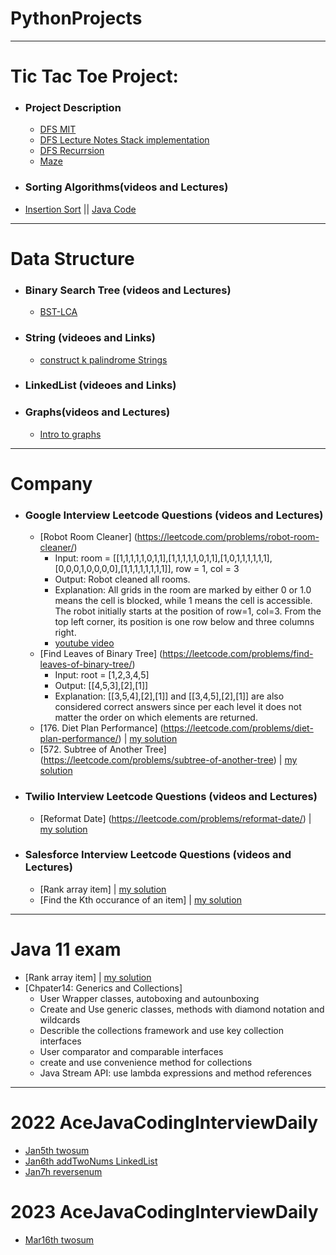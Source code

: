 # PythonProjects
********************************************************************************************************************************************************************
# Tic Tac Toe Project:
- ### Project Description
    - [DFS MIT](https://www.youtube.com/watch?v=AfSk24UTFS8)
    - [DFS Lecture Notes Stack implementation](http://www.mathcs.emory.edu/~cheung/Courses/171/Syllabus/11-Graph/dfs.html)
    - [DFS Recurrsion](https://www.geeksforgeeks.org/depth-first-search-or-dfs-for-a-graph/)
    - [Maze](https://www.baeldung.com/java-solve-maze#2-implementation)
- ### Sorting Algorithms(videos and Lectures)
 - [Insertion Sort](https://www.educative.io/edpresso/what-is-insertion-sort-in-java) || [Java Code](https://github.com/XuyingSwift/AceJavaCodingInterview/blob/master/src/main/algorithms/Sorting/InsertionSort.java)

********************************************************************************************************************************************************************
# Data Structure
- ### Binary Search Tree (videos and Lectures)
    - [BST-LCA](https://www.geeksforgeeks.org/lowest-common-ancestor-in-a-binary-search-tree/)
- ### String (videoes and Links)
    - [construct k palindrome Strings](https://medium.com/@ChYuan/leetcode-1400-construct-k-palindrome-strings-%E5%BF%83%E5%BE%97-medium-70248333a075)
- ### LinkedList (videoes and Links)
- ### Graphs(videos and Lectures)
    - [Intro to graphs](https://www.mathcs.emory.edu/~cheung/Courses/253/Syllabus/Graph/intro.html)


******************************************************************************************************************************************************************
# Company
- ### Google Interview Leetcode Questions (videos and Lectures)
    - [Robot Room Cleaner] (https://leetcode.com/problems/robot-room-cleaner/)
        - Input: room = [[1,1,1,1,1,0,1,1],[1,1,1,1,1,0,1,1],[1,0,1,1,1,1,1,1],[0,0,0,1,0,0,0,0],[1,1,1,1,1,1,1,1]], row = 1, col = 3
        - Output: Robot cleaned all rooms.
        - Explanation: All grids in the room are marked by either 0 or 1.0 means the cell is blocked, while 1 means the cell is accessible. The robot initially starts at the position of row=1, col=3. From the top left corner, its position is one row below and three columns right.
        - [youtube video](https://www.youtube.com/watch?v=-1P3VP7LH0I)
     - [Find Leaves of Binary Tree] (https://leetcode.com/problems/find-leaves-of-binary-tree/)
        - Input: root = [1,2,3,4,5]
        - Output: [[4,5,3],[2],[1]]
        - Explanation: [[3,5,4],[2],[1]] and [[3,4,5],[2],[1]] are also considered correct answers since per each level it does not matter the order on which elements are returned.
    - [176. Diet Plan Performance] (https://leetcode.com/problems/diet-plan-performance/) | [my solution]()
    - [572. Subtree of Another Tree] (https://leetcode.com/problems/subtree-of-another-tree) | [my solution]()
- ### Twilio Interview Leetcode Questions (videos and Lectures)
    - [Reformat Date] (https://leetcode.com/problems/reformat-date/) | [my solution]()
- ### Salesforce Interview Leetcode Questions (videos and Lectures)
    - [Rank array item] | [my solution]()
    -  [Find the Kth occurance of an item] | [my solution]()
   
*****************************************************************************************************************************************************************
# Java 11 exam
- [Rank array item] | [my solution]()
- [Chpater14: Generics and Collections]
    - User Wrapper classes, autoboxing and autounboxing
    - Create and Use generic classes, methods with diamond notation and wildcards
    - Describle the collections framework and use key collection interfaces
    - User comparator and comparable interfaces
    - create and use convenience method for collections
    - Java Stream API: use lambda expressions and method references
*****************************************************************************************************************************************************************
# 2022 AceJavaCodingInterviewDaily
- [Jan5th twosum](https://github.com/XuyingSwift/AceJavaCodingInterview/blob/master/src/main/newYear2022/Jan/Jan5th.java)
- [Jan6th addTwoNums LinkedList](https://github.com/XuyingSwift/AceJavaCodingInterview/blob/master/src/main/newYear2022/Jan/Jan6th.java)
- [Jan7h reversenum](https://github.com/XuyingSwift/AceJavaCodingInterview/blob/master/src/main/newYear2022/Jan/Jan7th.java)

# 2023 AceJavaCodingInterviewDaily
- [Mar16th twosum](https://github.com/XuyingSwift/AceJavaCodingInterview/blob/master/src/main/newYear2023/Two_Sum_3_16.java)


  
  
